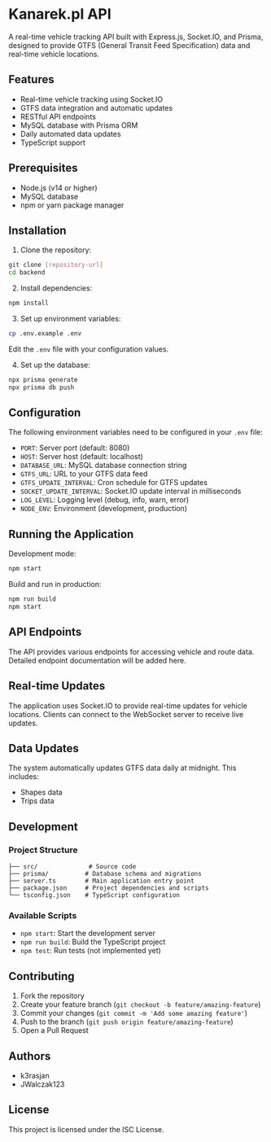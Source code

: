 # Kanarek.pl API

A real-time vehicle tracking API built with Express.js, Socket.IO, and Prisma, designed to provide GTFS (General Transit Feed Specification) data and real-time vehicle locations.

## Features

- Real-time vehicle tracking using Socket.IO
- GTFS data integration and automatic updates
- RESTful API endpoints
- MySQL database with Prisma ORM
- Daily automated data updates
- TypeScript support

## Prerequisites

- Node.js (v14 or higher)
- MySQL database
- npm or yarn package manager

## Installation

1. Clone the repository:
```bash
git clone [repository-url]
cd backend
```

2. Install dependencies:
```bash
npm install
```

3. Set up environment variables:
```bash
cp .env.example .env
```
Edit the `.env` file with your configuration values.

4. Set up the database:
```bash
npx prisma generate
npx prisma db push
```

## Configuration

The following environment variables need to be configured in your `.env` file:

- `PORT`: Server port (default: 8080)
- `HOST`: Server host (default: localhost)
- `DATABASE_URL`: MySQL database connection string
- `GTFS_URL`: URL to your GTFS data feed
- `GTFS_UPDATE_INTERVAL`: Cron schedule for GTFS updates
- `SOCKET_UPDATE_INTERVAL`: Socket.IO update interval in milliseconds
- `LOG_LEVEL`: Logging level (debug, info, warn, error)
- `NODE_ENV`: Environment (development, production)

## Running the Application

Development mode:
```bash
npm start
```

Build and run in production:
```bash
npm run build
npm start
```

## API Endpoints

The API provides various endpoints for accessing vehicle and route data. Detailed endpoint documentation will be added here.

## Real-time Updates

The application uses Socket.IO to provide real-time updates for vehicle locations. Clients can connect to the WebSocket server to receive live updates.

## Data Updates

The system automatically updates GTFS data daily at midnight. This includes:
- Shapes data
- Trips data

## Development

### Project Structure

```
├── src/              # Source code
├── prisma/          # Database schema and migrations
├── server.ts        # Main application entry point
├── package.json     # Project dependencies and scripts
└── tsconfig.json    # TypeScript configuration
```

### Available Scripts

- `npm start`: Start the development server
- `npm run build`: Build the TypeScript project
- `npm test`: Run tests (not implemented yet)

## Contributing

1. Fork the repository
2. Create your feature branch (`git checkout -b feature/amazing-feature`)
3. Commit your changes (`git commit -m 'Add some amazing feature'`)
4. Push to the branch (`git push origin feature/amazing-feature`)
5. Open a Pull Request

## Authors

- k3rasjan
- JWalczak123

## License

This project is licensed under the ISC License. 